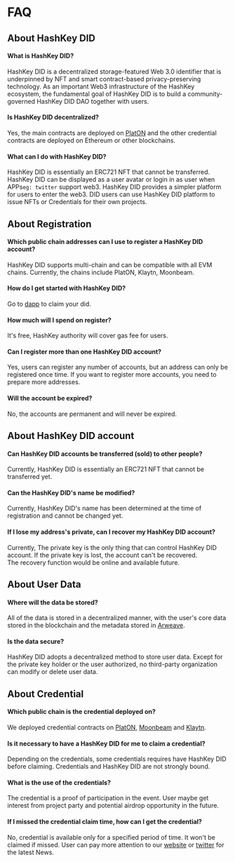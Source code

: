 # FAQ

## About HashKey DID

#### What is HashKey DID?

HashKey DID is a decentralized storage-featured Web 3.0 identifier that is underpinned by NFT and smart contract-based privacy-preserving technology. As an important Web3 infrastructure of the HashKey ecosystem, the fundamental goal of HashKey DID is to build a community-governed HashKey DID DAO together with users.

#### Is HashKey DID decentralized?

Yes, the main contracts are deployed on [PlatON](https://www.platon.network) and the other credential contracts are deployed on Ethereum or other blockchains.

#### What can I do with HashKey DID?

HashKey DID is essentially an ERC721 NFT that cannot be transferred. HashKey DID can be displayed as a user avatar or login in as user when APPs`eg: twitter` support web3. HashKey DID provides a simpler platform for users to enter the web3. DID users can use HashKey DID platform to issue NFTs or Credentials for their own projects.

## About Registration

#### Which public chain addresses can I use to register a HashKey DID account?

HashKey DID supports multi-chain and can be compatible with all EVM chains. Currently, the chains include PlatON, Klaytn, Moonbeam.

#### How do I get started with HashKey DID?

Go to [dapp](https://app.hashkey.id/#/) to claim your did.

#### How much will I spend on register?

It's free, HashKey authority will cover gas fee for users.

#### Can I register more than one HashKey DID account?

Yes, users can register any number of accounts, but an address can only be registered once time. If you want to register more accounts, you need to prepare more addresses.

#### Will the account be expired?

No, the accounts are permanent and will never be expired.

## About HashKey DID account

#### Can HashKey DID accounts be transferred (sold) to other people?

Currently, HashKey DID is essentially an ERC721 NFT that cannot be transferred yet.

#### Can the HashKey DID's name be modified?

Currently, HashKey DID's name has been determined at the time of registration and cannot be changed yet.

#### If I lose my address's private, can I recover my HashKey DID account?

Currently, The private key is the only thing that can control HashKey DID account. If the private key is lost, the account can't be recovered.\
The recovery function would be online and available future.

## About User Data

#### Where will the data be stored?

All of the data is stored in a decentralized manner, with the user's core data stored in the blockchain and the metadata stored in [Arweave](https://www.arweave.org/).

#### Is the data secure?

HashKey DID adopts a decentralized method to store user data. Except for the private key holder or the user authorized, no third-party organization can modify or delete user data.

## About Credential

#### Which public chain is the credential deployed on?

We deployed credential contracts on [PlatON](https://www.platon.network), [Moonbeam](https://moonbeam.network/) and [Klaytn](https://klaytn.foundation/).

#### Is it necessary to have a HashKey DID for me to claim a credential?

Depending on the credentials, some credentials requires have HashKey DID before claiming. Credentials and HashKey DID are not strongly bound.

#### What is the use of the credentials?

The credential is a proof of participation in the event. User maybe get interest from project party and potential airdrop opportunity in the future.

#### If I missed the credential claim time, how can I get the credential?

No, credential is available only for a specified period of time. It won't be claimed if missed. User can pay more attention to our [website](https://www.hashkey.id/credential) or [twitter](https://twitter.com/HashKeyDID) for the latest News.
